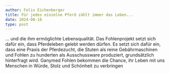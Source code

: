 ```yaml
---
author: Felix Eichenberger
title: Für jedes einzelne Pferd zählt immer das Leben...
date: 2024-08-16
type: post
---
```


... und die ihm ermöglichte Lebensqualität. Das Fohlenprojekt setzt sich dafür ein, dass Pferdeleben gelebt werden dürfen. Es setzt sich dafür ein, dass eine Praxis der Pferdezucht, die Stuten als reine Gebährmaschinen und Fohlen zu hunderten als Ausschussware produziert, grundsätzlich hinterfragt wird. Ganymed Fohlen bekommen die Chance, ihr Leben mit uns Menschen in Würde, Stolz und Schönheit zu verbringen